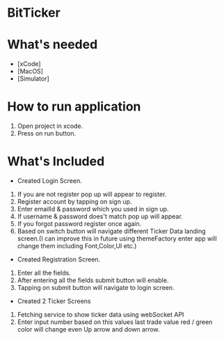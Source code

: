 # BitTicker


# What's needed

* [xCode]
* [MacOS]
* [Simulator]


# How to run application
 1. Open project in xcode.
 2. Press on run button.

# What's Included

* Created Login Screen.
 1. If you are not register pop up will appear to register.
 2. Register account by tapping on sign up.
 3. Enter emailId & password which you used in sign up.
 4. If username & password does't match pop up will appear.
 5. If you forgot password register once again.
 6. Based on switch button will navigate different Ticker Data landing screen.(I can improve this in future using themeFactory     enter app will change them including Font,Color,UI etc.)
 
* Created Registration Screen.
 1. Enter all the fields.
 2. After entering all the fields submit button will enable.
 3. Tapping on submit button will navigate to login screen.
 
* Created 2 Ticker Screens
 1. Fetching service to show ticker data using webSocket API
 2. Enter input number based on this values last trade value red / green color will change even Up arrow and down arrow.
 

 



